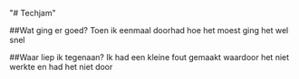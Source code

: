 "# Techjam" 

##Wat ging er goed?
Toen ik eenmaal doorhad hoe het moest ging het wel snel

##Waar liep ik tegenaan?
Ik had een kleine fout gemaakt waardoor het niet werkte en had het niet door
